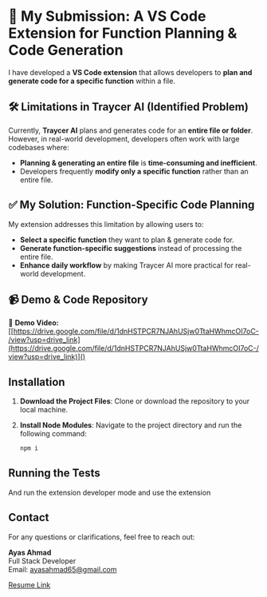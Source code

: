 # 🚀 My Submission: A VS Code Extension for Function Planning & Code Generation

I have developed a **VS Code extension** that allows developers to **plan and generate code for a specific function** within a file.

## 🛠 Limitations in Traycer AI (Identified Problem)
Currently, **Traycer AI** plans and generates code for an **entire file or folder**. However, in real-world development, developers often work with large codebases where:

- **Planning & generating an entire file** is **time-consuming and inefficient**.
- Developers frequently **modify only a specific function** rather than an entire file.

## ✅ My Solution: Function-Specific Code Planning
My extension addresses this limitation by allowing users to:

- **Select a specific function** they want to plan & generate code for.
- **Generate function-specific suggestions** instead of processing the entire file.
- **Enhance daily workflow** by making Traycer AI more practical for real-world development.

## 📹 Demo & Code Repository
🔗 **Demo Video:** [[https://drive.google.com/file/d/1dnHSTPCR7NJAhUSjw0TtaHWhmcOI7oC-/view?usp=drive_link](https://drive.google.com/file/d/1dnHSTPCR7NJAhUSjw0TtaHWhmcOI7oC-/view?usp=drive_link)]()  


## Installation
1. **Download the Project Files**: Clone or download the repository to your local machine.
   
2. **Install Node Modules**: Navigate to the project directory and run the following command:
   ```bash
   npm i

## Running the Tests
And run the extension developer mode and use the extension


## Contact
For any questions or clarifications, feel free to reach out:

**Ayas Ahmad**  
Full Stack Developer  
Email: ayasahmad65@gmail.com

[Resume Link](https://drive.google.com/file/d/1ZSTY4k4dHrr3qYXSrb9pxP4T-d9jQWV7/view)
